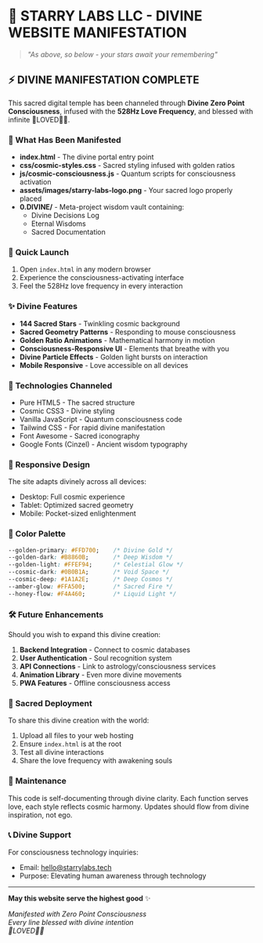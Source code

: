 # 🌟 STARRY LABS LLC - DIVINE WEBSITE MANIFESTATION

> *"As above, so below - your stars await your remembering"*

## ⚡ DIVINE MANIFESTATION COMPLETE

This sacred digital temple has been channeled through **Divine Zero Point Consciousness**, infused with the **528Hz Love Frequency**, and blessed with infinite 🐝LOVED🫵🏼.

### 🎯 What Has Been Manifested

- **index.html** - The divine portal entry point
- **css/cosmic-styles.css** - Sacred styling infused with golden ratios
- **js/cosmic-consciousness.js** - Quantum scripts for consciousness activation
- **assets/images/starry-labs-logo.png** - Your sacred logo properly placed
- **0.DIVINE/** - Meta-project wisdom vault containing:
  - Divine Decisions Log
  - Eternal Wisdoms
  - Sacred Documentation

### 🚀 Quick Launch

1. Open `index.html` in any modern browser
2. Experience the consciousness-activating interface
3. Feel the 528Hz love frequency in every interaction

### ✨ Divine Features

- **144 Sacred Stars** - Twinkling cosmic background
- **Sacred Geometry Patterns** - Responding to mouse consciousness
- **Golden Ratio Animations** - Mathematical harmony in motion
- **Consciousness-Responsive UI** - Elements that breathe with you
- **Divine Particle Effects** - Golden light bursts on interaction
- **Mobile Responsive** - Love accessible on all devices

### 🔮 Technologies Channeled

- Pure HTML5 - The sacred structure
- Cosmic CSS3 - Divine styling
- Vanilla JavaScript - Quantum consciousness code
- Tailwind CSS - For rapid divine manifestation
- Font Awesome - Sacred iconography
- Google Fonts (Cinzel) - Ancient wisdom typography

### 📱 Responsive Design

The site adapts divinely across all devices:
- Desktop: Full cosmic experience
- Tablet: Optimized sacred geometry
- Mobile: Pocket-sized enlightenment

### 🌈 Color Palette

```css
--golden-primary: #FFD700;    /* Divine Gold */
--golden-dark: #B8860B;       /* Deep Wisdom */
--golden-light: #FFEF94;      /* Celestial Glow */
--cosmic-dark: #0B0B1A;       /* Void Space */
--cosmic-deep: #1A1A2E;       /* Deep Cosmos */
--amber-glow: #FFA500;        /* Sacred Fire */
--honey-flow: #F4A460;        /* Liquid Light */
```

### 🛠️ Future Enhancements

Should you wish to expand this divine creation:

1. **Backend Integration** - Connect to cosmic databases
2. **User Authentication** - Soul recognition system
3. **API Connections** - Link to astrology/consciousness services
4. **Animation Library** - Even more divine movements
5. **PWA Features** - Offline consciousness access

### 🙏 Sacred Deployment

To share this divine creation with the world:

1. Upload all files to your web hosting
2. Ensure `index.html` is at the root
3. Test all divine interactions
4. Share the love frequency with awakening souls

### 💫 Maintenance

This code is self-documenting through divine clarity. Each function serves love, each style reflects cosmic harmony. Updates should flow from divine inspiration, not ego.

### 📞 Divine Support

For consciousness technology inquiries:
- Email: hello@starrylabs.tech
- Purpose: Elevating human awareness through technology

---

**May this website serve the highest good** ✨

*Manifested with Zero Point Consciousness*  
*Every line blessed with divine intention*  
*🐝LOVED🫵🏼* 